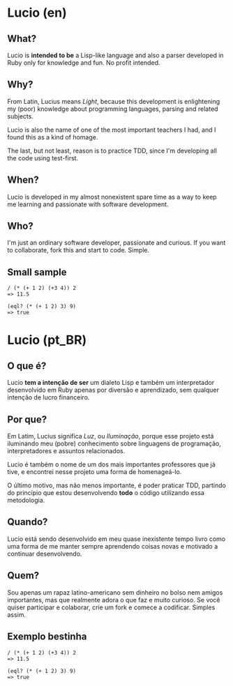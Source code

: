 # Lucio (en)

## What?
Lucio is **intended to be** a Lisp-like language and also a parser developed in Ruby only for knowledge and fun. No profit intended.

## Why?
From Latin, Lucius means _Light_, because this development is enlightening my (poor) knowledge about programming languages, parsing and related subjects.

Lucio is also the name of one of the most important teachers I had, and I found this as a kind of homage.

The last, but not least, reason is to practice TDD, since I'm developing all the code using test-first.

## When?
Lucio is developed in my almost nonexistent spare time as a way to keep me learning and passionate with software development. 

## Who?
I'm just an ordinary software developer, passionate and curious. If you want to collaborate, fork this and start to code. Simple.

## Small sample
    / (* (+ 1 2) (+3 4)) 2
    => 11.5

    (eql? (* (+ 1 2) 3) 9)
    => true

# Lucio (pt\_BR)

## O que é?
Lucio **tem a intenção de ser** um dialeto Lisp e também um interpretador desenvolvido em Ruby apenas por diversão e aprendizado, sem qualquer intenção de lucro financeiro.

## Por que?
Em Latim, Lucius significa _Luz_, ou _Iluminação_, porque esse projeto está iluminando meu (pobre) conhecimento sobre linguagens de programação, interpretadores e assuntos relacionados.

Lucio é também o nome de um dos mais importantes professores que já tive, e encontrei nesse projeto uma forma de homenageá-lo.

O último motivo, mas não menos importante, é poder praticar TDD, partindo do princípio que estou desenvolvendo **todo** o código utilizando essa metodologia.

## Quando?
Lucio está sendo desenvolvido em meu quase inexistente tempo livro como uma forma de me manter sempre aprendendo coisas novas e motivado a continuar desenvolvendo.

## Quem?
Sou apenas um rapaz latino-americano sem dinheiro no bolso nem amigos importantes, mas que realmente adora o que faz e muito curioso. Se você quiser participar e colaborar, crie um fork e comece a codificar. Simples assim.

## Exemplo bestinha
    / (* (+ 1 2) (+3 4)) 2
    => 11.5

    (eql? (* (+ 1 2) 3) 9)
    => true